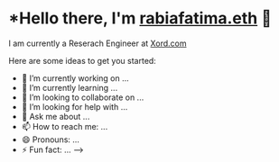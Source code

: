 # ***Hello there, I'm** [rabiafatima.eth](https://twitter.com/rabiaf183) 👋

I am currently a Reserach Engineer at [Xord.com](https://xord.com)

Here are some ideas to get you started:

- 🔭 I’m currently working on ...
- 🌱 I’m currently learning ...
- 👯 I’m looking to collaborate on ...
- 🤔 I’m looking for help with ...
- 💬 Ask me about ...
- 📫 How to reach me: ...
- 😄 Pronouns: ...
- ⚡ Fun fact: ...
-->
